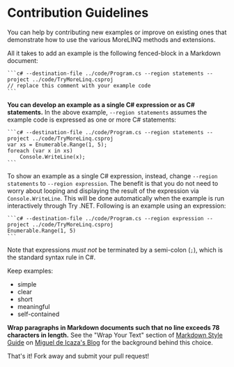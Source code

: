 # Contribution Guidelines

You can help by contributing new examples or improve on existing ones that
demonstrate how to use the various MoreLINQ methods and extensions.

All it takes to add an example is the following fenced-block in a Markdown
document:

    ```c# --destination-file ../code/Program.cs --region statements --project ../code/TryMoreLinq.csproj
    // replace this comment with your example code
    ```

**You can develop an example as a single C# expression or as C# statements.**
In the above example, `--region statements` assumes the example code is
expressed as one or more C# statements:

    ```c# --destination-file ../code/Program.cs --region statements --project ../code/TryMoreLinq.csproj
    var xs = Enumerable.Range(1, 5);
    foreach (var x in xs)
        Console.WriteLine(x);
    ```

To show an example as a single C# expression, instead, change
`--region statements` to `--region expression`. The benefit is that you do not
need to worry about looping and displaying the result of the expression via
`Console.WriteLine`. This will be done automatically when the example is run
interactively through Try .NET. Following is an example using an expression:

    ```c# --destination-file ../code/Program.cs --region expression --project ../code/TryMoreLinq.csproj
    Enumerable.Range(1, 5)
    ```

Note that expressions _must not_ be terminated by a semi-colon (`;`), which is
the standard syntax rule in C#.

Keep examples:

- simple
- clear
- short
- meaningful
- self-contained

**Wrap paragraphs in Markdown documents such that no line exceeds 78
characters in length.** See the "Wrap Your Text" section of [Markdown Style
Guide] on [Miguel de Icaza's Blog][tirania] for the background behind this
choice.

That's it! Fork away and submit your pull request!


[Markdown Style Guide]: https://tirania.org/blog/archive/2014/Sep-30.html
[tirania]: https://tirania.org/blog/
